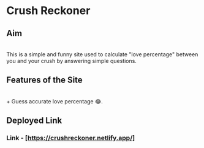 <h1>Crush Reckoner</h1>

<h2>Aim</h2><br>
This is a simple and funny site used to calculate "love percentage" between you and your crush by answering simple questions.<br>
<h2>Features of the Site</h2><br>
+ Guess accurate love percentage 😂.<br>

<h2>Deployed Link</h2>
<h3>Link - <a href="https://crushreckoner.netlify.app/">[https://crushreckoner.netlify.app/]</a></h3>


